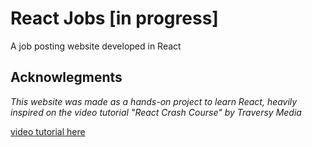 # React Jobs [in progress]
A job posting website developed in React


## Acknowlegments
_This website was made as a hands-on project to learn React, heavily inspired on the video tutorial "React Crash Course" by Traversy Media_ 

<a href='https://youtu.be/LDB4uaJ87e0?si=tLe1u6t_D8uDSBX3'>video tutorial here</a>